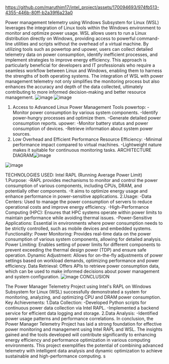 

https://github.com/maruthim17/intel_project/assets/170094693/974fb513-4355-446b-80ff-b2a39f6a23a0

Power management telemetry using Windows Subsystem for Linux (WSL) leverages the integration of Linux tools within the Windows environment to monitor and optimize power usage. WSL allows users to run a Linux distribution directly on Windows, providing access to powerful command-line utilities and scripts without the overhead of a virtual machine. By utilizing tools such as powertop and upower, users can collect detailed telemetry data on power consumption, identify inefficient processes, and implement strategies to improve energy efficiency. This approach is particularly beneficial for developers and IT professionals who require a seamless workflow between Linux and Windows, enabling them to harness the strengths of both operating systems. The integration of WSL with power management telemetry not only simplifies the monitoring process but also enhances the accuracy and depth of the data collected, ultimately contributing to more informed decision-making and better resource management.
![image](https://github.com/maruthim17/intel_project/assets/170094693/dcb42055-e23e-480c-a536-c43eb514b47f)
![image](https://github.com/maruthim17/intel_project/assets/170094693/015f5b80-4e91-462b-b08a-f96cff118183)

1. Access to Advanced Linux Power Management Tools
powertop:
-Monitor power consumption by various system components.
-Identify power-hungry processes and optimize them.
-Generate detailed power consumption reports.
upower:
-Monitor battery status and power consumption of devices.
-Retrieve information about system power sources.
2. Low Overhead and Efficient Performance
Resource Efficiency:
-Minimal performance impact compared to virtual machines.
-Lightweight nature makes it suitable for continuous monitoring tasks.
ARCHITECTURE DIAGRAM![image](https://github.com/maruthim17/intel_project/assets/170094693/584f267b-90d8-4da9-8071-7a78cb9ab436)


![image](https://github.com/maruthim17/intel_project/assets/170094693/aff63f3c-efc9-486f-b655-398207c449ec)

TECHNOLOGIES USED:
Intel RAPL (Running Average Power Limit)
1.Purpose:
-RAPL provides mechanisms to monitor and control the power consumption of various components, including CPUs, DRAM, and potentially other components.
-It aims to optimize energy usage and enhance performance in power-sensitive applications.
2.Usage:
-Data Centers: Used to manage the power consumption of servers to reduce operational costs and improve energy efficiency.
-High-Performance Computing (HPC): Ensures that HPC systems operate within power limits to maintain performance while avoiding thermal issues.
-Power-Sensitive Applications: Essential in environments where power consumption needs to be strictly controlled, such as mobile devices and embedded systems.
Functionality:
Power Monitoring: Provides real-time data on the power consumption of various system components, allowing for detailed analysis.
Power Limiting: Enables setting of power limits for different components to prevent exceeding the thermal design power (TDP) and ensure safe operation.
Dynamic Adjustment: Allows for on-the-fly adjustments of power settings based on workload demands, optimizing performance and power efficiency.
Data Retrieval: Offers APIs to retrieve power consumption data, which can be used to make informed decisions about power management and system configuration.
![image](https://github.com/maruthim17/intel_project/assets/170094693/4c3dc83b-1b3e-48a8-99b5-08a816cf3378)
CONCLUSION

The Power Manager Telemetry Project using Intel's RAPL on Windows Subsystem for Linux (WSL) successfully demonstrated a system for monitoring, analyzing, and optimizing CPU and DRAM power consumption.
Key Achievements:
1.Data Collection:
-Developed Python scripts for continuous power data collection via Intel RAPL.
-Implemented a backend service for efficient data logging and storage.
2.Data Analysis:
-Identified power usage patterns and performance correlations.
In conclusion, the Power Manager Telemetry Project has laid a strong foundation for effective power monitoring and management using Intel RAPL and WSL. The insights gained and the tools developed will contribute significantly to enhancing energy efficiency and performance optimization in various computing environments. This project exemplifies the potential of combining advanced telemetry with intelligent data analysis and dynamic optimization to achieve sustainable and high-performance computing.
s






